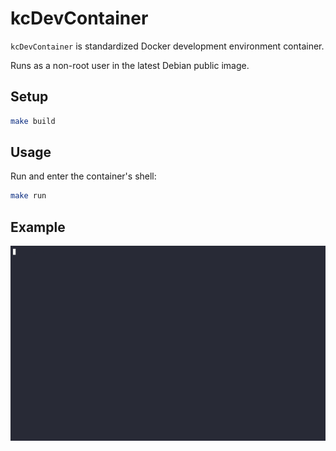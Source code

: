 # kcDevContainer  
  
`kcDevContainer` is standardized Docker development environment container.

Runs as a non-root user in the latest Debian public image.
  
## Setup    
  
```sh
make build
```    
  
## Usage    
  
Run and enter the container's shell:  
```sh
make run
```    

## Example

![kcDevContainer demo image](./kcdev.gif)
